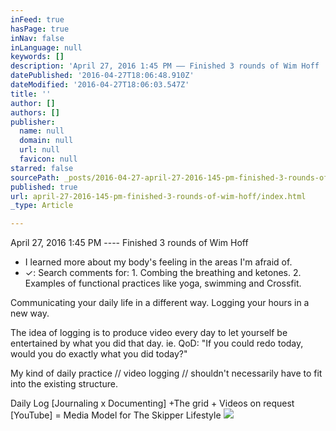 ```yaml
---
inFeed: true
hasPage: true
inNav: false
inLanguage: null
keywords: []
description: 'April 27, 2016 1:45 PM –– Finished 3 rounds of Wim Hoff '
datePublished: '2016-04-27T18:06:48.910Z'
dateModified: '2016-04-27T18:06:03.547Z'
title: ''
author: []
authors: []
publisher:
  name: null
  domain: null
  url: null
  favicon: null
starred: false
sourcePath: _posts/2016-04-27-april-27-2016-145-pm-finished-3-rounds-of-wim-hoff.md
published: true
url: april-27-2016-145-pm-finished-3-rounds-of-wim-hoff/index.html
_type: Article

---
```

April 27, 2016 1:45 PM ---- Finished 3 rounds of Wim Hoff 

* I learned more about my body's feeling in the areas I'm afraid of. 
* ✓: Search comments for: 1\. Combing the breathing and ketones. 2\. Examples of functional practices like yoga, swimming and Crossfit. 

Communicating your daily life in a different way. Logging your hours in a new way. 

The idea of logging is to produce video every day to let yourself be entertained by what you did that day. ie. QoD: "If you could redo today, would you do exactly what you did today?" 

My kind of daily practice // video logging // shouldn't necessarily have to fit into the existing structure. 

Daily Log \[Journaling x Documenting\] +The grid + Videos on request \[YouTube\] = Media Model for The Skipper Lifestyle ![](https://the-grid-user-content.s3-us-west-2.amazonaws.com/7e58c7c9-fe04-4074-b96a-d5cecc39e874.png)